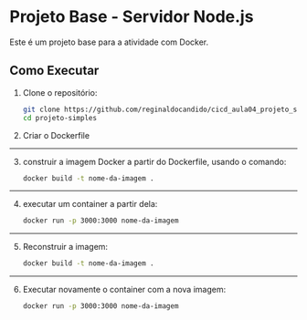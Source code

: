 # Projeto Base - Servidor Node.js

Este é um projeto base para a atividade com Docker.

## Como Executar

1. Clone o repositório:
   ```bash
   git clone https://github.com/reginaldocandido/cicd_aula04_projeto_simples.git
   cd projeto-simples


2. Criar o Dockerfile

___________________________________________
3. construir a imagem Docker a partir do Dockerfile, usando o comando:
    ```bash
    docker build -t nome-da-imagem .

___________________________________________
4. executar um container a partir dela:
    ```bash
    docker run -p 3000:3000 nome-da-imagem

___________________________________________
5. Reconstruir a imagem:
    ```bash
    docker build -t nome-da-imagem .

___________________________________________
6. Executar novamente o container com a nova imagem:
    ```bash
    docker run -p 3000:3000 nome-da-imagem